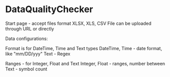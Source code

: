 # DataQualityChecker

Start page - accept files format XLSX, XLS, CSV
File can be uploaded through URL or directly

Data configurations:

Format is for DateTime, Time and Text types
DateTime, Time - date format, like "mm/DD/yyy"
Text - Regex

Ranges - for Integer, Float and Text
Integer, Float - ranges, number between
Text - symbol count
